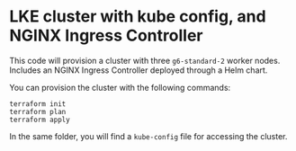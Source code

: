 # LKE cluster with kube config, and NGINX Ingress Controller

This code will provision a cluster with three `g6-standard-2` worker nodes. Includes an NGINX Ingress Controller deployed through a Helm chart.

You can provision the cluster with the following commands:

```
terraform init
terraform plan
terraform apply
```

In the same folder, you will find a `kube-config` file for accessing the cluster.
